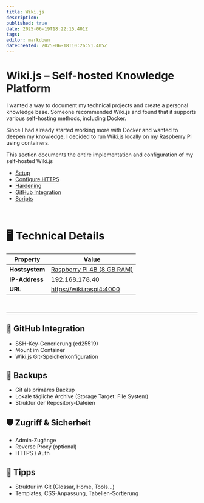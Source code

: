 ```yaml
---
title: Wiki.js
description: 
published: true
date: 2025-06-19T18:22:15.401Z
tags: 
editor: markdown
dateCreated: 2025-06-18T10:26:51.405Z
---
```


# Wiki.js – Self-hosted Knowledge Platform
I wanted a way to document my technical projects and create a personal knowledge base. Someone recommended Wiki.js and found that it supports various self-hosting methods, including Docker.

Since I had already started working more with Docker and wanted to deepen my knowledge, I decided to run Wiki.js locally on my Raspberry Pi using containers.

This section documents the entire implementation and configuration of my self-hosted Wiki.js

- [Setup](/home-lab/Services/Wiki/Setup)
- [Configure HTTPS](/home-lab/Services/Wiki/HTTPS)
- [Hardening](./Hardening.md)
- [GitHub Integration](./GitHub_Integration.md)
- [Scripts](./Scripts.md)
<br>

# 🖥️ Technical Details
| Property | Value |
|---|---|
| **Hostsystem** | [Raspberry Pi 4B (8 GB RAM)](/home-lab/Server/raspberrypi)|
| **IP-Address** | 192.168.178.40 |
| **URL** | https://wiki.raspi4:4000 |

<br>



---

## 🔐 GitHub Integration

- SSH-Key-Generierung (ed25519)
- Mount im Container
- Wiki.js Git-Speicherkonfiguration

## 💾 Backups

- Git als primäres Backup
- Lokale tägliche Archive (Storage Target: File System)
- Struktur der Repository-Dateien

## 🛡️ Zugriff & Sicherheit

- Admin-Zugänge
- Reverse Proxy (optional)
- HTTPS / Auth

## 🧠 Tipps

- Struktur im Git (Glossar, Home, Tools...)
- Templates, CSS-Anpassung, Tabellen-Sortierung

